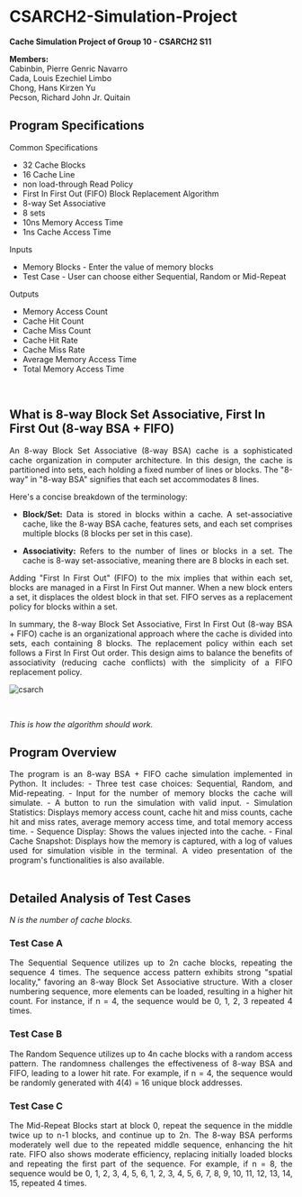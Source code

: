 # CSARCH2-Simulation-Project

**Cache Simulation Project of Group 10 - CSARCH2 S11**

**Members:** <br>
Cabinbin, Pierre Genric Navarro <br>
Cada, Louis Ezechiel Limbo <br>
Chong, Hans Kirzen Yu <br>
Pecson, Richard John Jr. Quitain <br>

## Program Specifications
Common Specifications
 * 32 Cache Blocks
 * 16 Cache Line
 *  non load-through Read Policy
 * First In First Out (FIFO) Block Replacement Algorithm
 * 8-way Set Associative
 * 8 sets
 * 10ns Memory Access Time
 * 1ns Cache Access Time

Inputs
* Memory Blocks - Enter the value of memory blocks
* Test Case - User can choose either Sequential, Random or Mid-Repeat

Outputs
* Memory Access Count
* Cache Hit Count
* Cache Miss Count
* Cache Hit Rate
* Cache Miss Rate
* Average Memory Access Time
* Total Memory Access Time
<br>

## What is 8-way Block Set Associative, First In First Out (8-way BSA + FIFO)

<div align="justify">An 8-way Block Set Associative (8-way BSA) cache is a sophisticated cache organization in computer architecture. In this design, the cache is partitioned into sets, each holding a fixed number of lines or blocks. The "8-way" in "8-way BSA" signifies that each set accommodates 8 lines.

Here's a concise breakdown of the terminology:

- **Block/Set:** Data is stored in blocks within a cache. A set-associative cache, like the 8-way BSA cache, features sets, and each set comprises multiple blocks (8 blocks per set in this case).

- **Associativity:** Refers to the number of lines or blocks in a set. The cache is 8-way set-associative, meaning there are 8 blocks in each set.

Adding "First In First Out" (FIFO) to the mix implies that within each set, blocks are managed in a First In First Out manner. When a new block enters a set, it displaces the oldest block in that set. FIFO serves as a replacement policy for blocks within a set.

In summary, the 8-way Block Set Associative, First In First Out (8-way BSA + FIFO) cache is an organizational approach where the cache is divided into sets, each containing 8 blocks. The replacement policy within each set follows a First In First Out order. This design aims to balance the benefits of associativity (reducing cache conflicts) with the simplicity of a FIFO replacement policy.</div>

![csarch](https://github.com/richjpex/CSARCH2-Simulation-Project/assets/148311130/ff4c49bc-3252-4b98-95af-8d606e4b8f46)

<br>

*This is how the algorithm should work.*

## Program Overview

<div align="justify">The program is an 8-way BSA + FIFO cache simulation implemented in Python. It includes:
- Three test case choices: Sequential, Random, and Mid-repeating.
- Input for the number of memory blocks the cache will simulate.
- A button to run the simulation with valid input.
- Simulation Statistics: Displays memory access count, cache hit and miss counts, cache hit and miss rates, average memory access time, and total memory access time.
- Sequence Display: Shows the values injected into the cache.
- Final Cache Snapshot: Displays how the memory is captured, with a log of values used for simulation visible in the terminal. A video presentation of the program's functionalities is also available.</div>

<br>

## Detailed Analysis of Test Cases

*N is the number of cache blocks.*

### Test Case A

<div align="justify">The Sequential Sequence utilizes up to 2n cache blocks, repeating the sequence 4 times. The sequence access pattern exhibits strong "spatial locality," favoring an 8-way Block Set Associative structure. With a closer numbering sequence, more elements can be loaded, resulting in a higher hit count. For instance, if n = 4, the sequence would be 0, 1, 2, 3 repeated 4 times.</div>

### Test Case B

<div align="justify">The Random Sequence utilizes up to 4n cache blocks with a random access pattern. The randomness challenges the effectiveness of 8-way BSA and FIFO, leading to a lower hit rate. For example, if n = 4, the sequence would be randomly generated with 4(4) = 16 unique block addresses.</div>

### Test Case C

<div align="justify">The Mid-Repeat Blocks start at block 0, repeat the sequence in the middle twice up to n-1 blocks, and continue up to 2n. The 8-way BSA performs moderately well due to the repeated middle sequence, enhancing the hit rate. FIFO also shows moderate efficiency, replacing initially loaded blocks and repeating the first part of the sequence. For example, if n = 8, the sequence would be 0, 1, 2, 3, 4, 5, 6, 1, 2, 3, 4, 5, 6, 7, 8, 9, 10, 11, 12, 13, 14, 15, repeated 4 times.</div>
